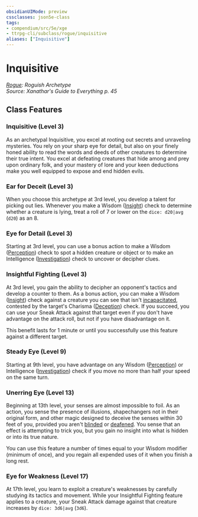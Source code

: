 ```yaml
---
obsidianUIMode: preview
cssclasses: json5e-class
tags:
- compendium/src/5e/xge
- ttrpg-cli/subclass/rogue/inquisitive
aliases: ["Inquisitive"]
---
```

# Inquisitive
*[Rogue](rogue.md): Roguish Archetype*  
*Source: Xanathar's Guide to Everything p. 45*  


## Class Features

### Inquisitive (Level 3)

As an archetypal Inquisitive, you excel at rooting out secrets and unraveling mysteries. You rely on your sharp eye for detail, but also on your finely honed ability to read the words and deeds of other creatures to determine their true intent. You excel at defeating creatures that hide among and prey upon ordinary folk, and your mastery of lore and your keen deductions make you well equipped to expose and end hidden evils.

### Ear for Deceit (Level 3)

When you choose this archetype at 3rd level, you develop a talent for picking out lies. Whenever you make a Wisdom ([Insight](/compendium/rules/skills.md#Insight)) check to determine whether a creature is lying, treat a roll of 7 or lower on the `dice: d20|avg` (`d20`) as an 8.

### Eye for Detail (Level 3)

Starting at 3rd level, you can use a bonus action to make a Wisdom ([Perception](/compendium/rules/skills.md#Perception)) check to spot a hidden creature or object or to make an Intelligence ([Investigation](/compendium/rules/skills.md#Investigation)) check to uncover or decipher clues.

### Insightful Fighting (Level 3)

At 3rd level, you gain the ability to decipher an opponent's tactics and develop a counter to them. As a bonus action, you can make a Wisdom ([Insight](/compendium/rules/skills.md#Insight)) check against a creature you can see that isn't [incapacitated](/compendium/rules/conditions.md#incapacitated), contested by the target's Charisma ([Deception](/compendium/rules/skills.md#Deception)) check. If you succeed, you can use your Sneak Attack against that target even if you don't have advantage on the attack roll, but not if you have disadvantage on it.

This benefit lasts for 1 minute or until you successfully use this feature against a different target.

### Steady Eye (Level 9)

Starting at 9th level, you have advantage on any Wisdom ([Perception](/compendium/rules/skills.md#Perception)) or Intelligence ([Investigation](/compendium/rules/skills.md#Investigation)) check if you move no more than half your speed on the same turn.

### Unerring Eye (Level 13)

Beginning at 13th level, your senses are almost impossible to foil. As an action, you sense the presence of illusions, shapechangers not in their original form, and other magic designed to deceive the senses within 30 feet of you, provided you aren't [blinded](/compendium/rules/conditions.md#blinded) or [deafened](/compendium/rules/conditions.md#deafened). You sense that an effect is attempting to trick you, but you gain no insight into what is hidden or into its true nature.

You can use this feature a number of times equal to your Wisdom modifier (minimum of once), and you regain all expended uses of it when you finish a long rest.

### Eye for Weakness (Level 17)

At 17th level, you learn to exploit a creature's weaknesses by carefully studying its tactics and movement. While your Insightful Fighting feature applies to a creature, your Sneak Attack damage against that creature increases by `dice: 3d6|avg` (`3d6`).